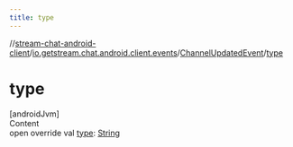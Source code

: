 ```yaml
---
title: type
---
```

//[stream-chat-android-client](../../../index.md)/[io.getstream.chat.android.client.events](../index.md)/[ChannelUpdatedEvent](index.md)/[type](type.md)



# type  
[androidJvm]  
Content  
open override val [type](type.md): [String](https://kotlinlang.org/api/latest/jvm/stdlib/kotlin/-string/index.html)  



